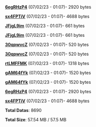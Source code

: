 [**6egRHzP4**](/data/6egRHzP4.txt) (07/02/23 - 01:07)- 2920 bytes

[**sx4FPTiV**](/data/sx4FPTiV.txt) (07/02/23 - 01:07)- 4688 bytes

[**JFjgL9im**](/data/JFjgL9im.txt) (07/02/23 - 01:07)- 661 bytes

[**JFjgL9im**](/data/JFjgL9im.txt) (07/02/23 - 01:07)- 661 bytes

[**30qpwvcZ**](/data/30qpwvcZ.txt) (07/02/23 - 01:07)- 520 bytes

[**30qpwvcZ**](/data/30qpwvcZ.txt) (07/02/23 - 01:07)- 520 bytes

[**rtLMFFMK**](/data/rtLMFFMK.txt) (07/02/23 - 01:07)- 1318 bytes

[**gAM64fYk**](/data/gAM64fYk.txt) (07/02/23 - 01:07)- 1520 bytes

[**gAM64fYk**](/data/gAM64fYk.txt) (07/02/23 - 01:07)- 1520 bytes

[**6egRHzP4**](/data/6egRHzP4.txt) (07/02/23 - 01:07)- 2920 bytes

[**sx4FPTiV**](/data/sx4FPTiV.txt) (07/02/23 - 01:07)- 4688 bytes

**Total Datas**: 8690

**Total Size**: 57.54 MB / 57.5 MB